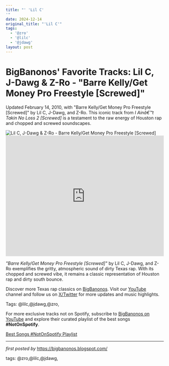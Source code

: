 ```yaml
---
title: "' 'Lil C'
'"
date: 2024-12-14
original_title: "'Lil C'"
tags:
  - '@zro'
  - '@lilc'
  - '@jdawg'
layout: post
---
```

<!-- Post Title -->
<h1 >BigBanonos' Favorite Tracks: Lil C, J-Dawg & Z-Ro - "Barre Kelly/Get Money Pro Freestyle [Screwed]"</h1> <!-- Introductory Text -->
<p >Updated February 14, 2010, with "Barre Kelly/Get Money Pro Freestyle [Screwed]" by Lil C, J-Dawg, and Z-Ro. This iconic track from <em>I Ainâ€™t Takin No Loss 2 [Screwed]</em> is a testament to the raw energy of Houston rap and chopped and screwed soundscapes.</p> <!-- Featured Image -->
<div > <img src="https://m.media-amazon.com/images/I/61qoedQE-VL._UXNaN_FMjpg_QL85_.jpg" alt="Lil C, J-Dawg & Z-Ro - Barre Kelly/Get Money Pro Freestyle [Screwed]" />
</div> <!-- YouTube Video Embed -->
<div > <iframe width="100%" height="385" src="https://www.youtube.com/embed/Pfo1SV7cRjA" title="Barre Kelly/Get Money Pro Freestyle [Screwed]" frameborder="0" allow="accelerometer; autoplay; clipboard-write; encrypted-media; gyroscope; picture-in-picture; web-share" referrerpolicy="strict-origin-when-cross-origin" allowfullscreen></iframe>
</div> <!-- Song Information -->
<div > <p><em>"Barre Kelly/Get Money Pro Freestyle [Screwed]"</em> by Lil C, J-Dawg, and Z-Ro exemplifies the gritty, atmospheric sound of dirty Texas rap. With its chopped and screwed vibe, it remains a classic representation of Houston rap and dirty south bounce.</p>
</div> <!-- Footer Links -->
<div > <p>Discover more Texas rap classics on <a href="https://bigbanonos.blogspot.com/" target="_blank">BigBanonos</a>. Visit our <a href="https://www.youtube.com/@BigBanonos" target="_blank">YouTube</a> channel and follow us on <a href="https://x.com/bigbanonos" target="_blank">X/Twitter</a> for more updates and music highlights.</p>
</div> <!-- Tags -->
<p >Tags: @lilc,@jdawg,@zro,</p>


<!--Subscribe and Playlist Links-->
<div>
    <p>For more exclusive tracks not on Spotify, subscribe to <a href="https://www.youtube.com/@BigBanonos" target="_blank">BigBanonos on YouTube</a> and explore their curated playlist of the best songs <strong>#NotOnSpotify</strong>.</p>
    <p><a href="https://www.youtube.com/playlist?list=PLtuNtuTatqI0kFahUCbtbfenC_ET5O_tr" target="_blank">Best Songs #NotOnSpotify Playlist<br /></a></p></div>

<hr />

<p><em>first posted by</em> <a href="https://bigbanonos.blogspot.com/" rel="noopener" target="_new">https://bigbanonos.blogspot.com/</a></p>

<p>tags: @zro,@lilc,@jdawg,</p>
